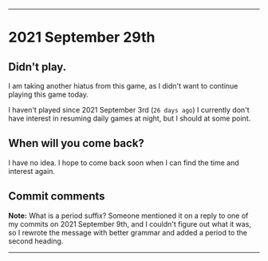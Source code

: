 
***

# 2021 September 29th

## Didn't play.

I am taking another hiatus from this game, as I didn't want to continue playing this game today.

I haven't played since 2021 September 3rd (`26 days ago`) I currently don't have interest in resuming daily games at night, but I should at some point.

## When will you come back?

I have no idea. I hope to come back soon when I can find the time and interest again.

## Commit comments

**Note:** What is a period suffix? Someone mentioned it on a reply to one of my commits on 2021 September 9th, and I couldn't figure out what it was, so I rewrote the message with better grammar and added a period to the second heading.

***
